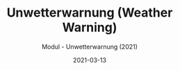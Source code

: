---
title: Unwetterwarnung (Weather Warning)
date: 2021-03-13
subtitle: Modul - Unwetterwarnung (2021)
link: https://github.com/Wilkware/WeatherWarning
image: https://opengraph.githubassets.com/cf1c5e545a41b7bf78242ff7a6c29c53af2bae7336995b067bd93139090c607a/Wilkware/WeatherWarning
---